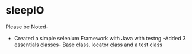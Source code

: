 # sleepIO

Please be Noted-

- Created a simple selenium Framework with Java with testng
-Added 3 essentials classes- Base class, locator class and a test class
